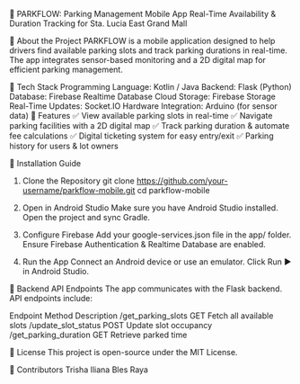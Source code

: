 🚗 PARKFLOW: Parking Management Mobile App
Real-Time Availability & Duration Tracking for Sta. Lucia East Grand Mall


📌 About the Project
PARKFLOW is a mobile application designed to help drivers find available parking slots and track parking durations in real-time. The app integrates sensor-based monitoring and a 2D digital map for efficient parking management.

🔧 Tech Stack
Programming Language: Kotlin / Java
Backend: Flask (Python)
Database: Firebase Realtime Database
Cloud Storage: Firebase Storage
Real-Time Updates: Socket.IO
Hardware Integration: Arduino (for sensor data)
📲 Features
✅ View available parking slots in real-time
✅ Navigate parking facilities with a 2D digital map
✅ Track parking duration & automate fee calculations
✅ Digital ticketing system for easy entry/exit
✅ Parking history for users & lot owners

🚀 Installation Guide
1. Clone the Repository
git clone https://github.com/your-username/parkflow-mobile.git
cd parkflow-mobile

3. Open in Android Studio
Make sure you have Android Studio installed.
Open the project and sync Gradle.

5. Configure Firebase
Add your google-services.json file in the app/ folder.
Ensure Firebase Authentication & Realtime Database are enabled.

7. Run the App
Connect an Android device or use an emulator.
Click Run ▶️ in Android Studio.

🔗 Backend API Endpoints
The app communicates with the Flask backend. API endpoints include:

Endpoint	Method	Description
/get_parking_slots	GET	Fetch all available slots
/update_slot_status	POST	Update slot occupancy
/get_parking_duration	GET	Retrieve parked time

📜 License
This project is open-source under the MIT License.

🤝 Contributors
Trisha Iliana Bles Raya 
